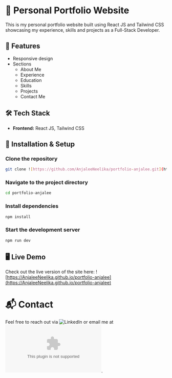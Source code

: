 # 🚀 Personal Portfolio Website

This is my personal portfolio website built using React JS and Tailwind CSS showcasing my experience, skills and projects as a Full-Stack Developer.


## 📌 Features

- Responsive design
- Sections
  * About Me
  * Experience
  * Education
  * Skills
  * Projects
  * Contact Me


## 🛠️ Tech Stack

- **Frontend:** React JS, Tailwind CSS


 ## 🚀 Installation & Setup

 ### Clone the repository
 ```bash
git clone ![https://github.com/AnjaleeNeelika/portfolio-anjalee.git](https://github.com/AnjaleeNeelika/portfolio-anjalee.git)
```

### Navigate to the project directory
```bash
cd portfolio-anjalee
```

### Install dependencies
```bash
npm install
```

### Start the development server
```bash
npm run dev
```


## 🖥️ Live Demo

Check out the live version of the site here: ![https://AnjaleeNeelika.github.io/portfolio-anjalee](https://AnjaleeNeelika.github.io/portfolio-anjalee)


# 📬 Contact

Feel free to reach out via ![LinkedIn](https://www.linkedin.com/in/anjalee99/) or email me at ![anjaleeneelika20@gmail.com](anjaleeneelika20@gmail.com).

    

